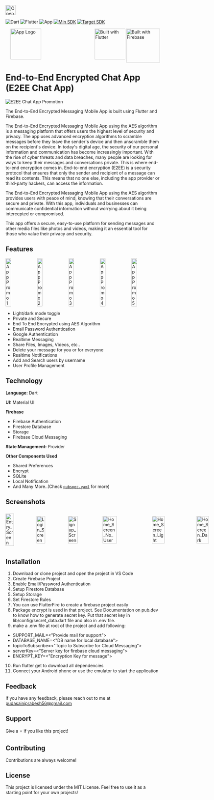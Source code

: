 <a href="https://idx.google.com/import?url=https%3A%2F%2Fgithub.com%2Fprabeshpudasaini%2Fe2ee_chat">
  <picture>
    <source
      media="(prefers-color-scheme: dark)"
      srcset="https://cdn.idx.dev/btn/open_dark_32.svg">
    <source
      media="(prefers-color-scheme: light)"
      srcset="https://cdn.idx.dev/btn/open_light_32.svg">
    <img
      height="32"
      alt="Open in IDX"
      src="https://cdn.idx.dev/btn/open_purple_32.svg">
  </picture>
</a>

![Dart](https://img.shields.io/badge/Programming_Language-Dart-blue.svg) 
![Flutter](https://img.shields.io/badge/Software_Development_Kit(SDK)-Flutter-blue.svg)
![App](https://img.shields.io/badge/App-Android-blue.svg)
[![Min SDK](https://img.shields.io/badge/Min%20SDK-23%20[Android%206.0]-blue.svg)](https://github.com/AndroidSDKSources/android-sdk-sources-list)
[![Target SDK](https://img.shields.io/badge/Target%20SDK-33%20[Android%2013]-blue.svg)](https://developer.android.com/about/versions/12)


<img style="height: 110px;" src="https://cdn.jsdelivr.net/gh/devicons/devicon@latest/icons/firebase/firebase-original-wordmark.svg" alt="Built with Firebase" align="right"/>&nbsp;&nbsp;&nbsp;
<img style="height: 100px;" src="https://cdn.jsdelivr.net/gh/devicons/devicon@latest/icons/flutter/flutter-original.svg" alt="Built with Flutter" align="right"/>
<img style="height: 100px" src="https://github.com/user-attachments/assets/b9e4e08d-1c9e-438d-9d39-26219fe86bcc" alt="App Logo"/>



# End-to-End Encrypted Chat App (E2EE Chat App)

![E2EE Chat App Promotion](https://github.com/user-attachments/assets/fdb5b5c3-2ee7-4dbe-82f8-bd9f6c532197)



The End-to-End Encrypted Messaging Mobile App is built using Flutter and Firebase.

The End-to-End Encrypted Messaging Mobile App using the AES algorithm is a messaging platform that offers users the highest level of security and privacy. The app uses advanced encryption algorithms to scramble messages before they leave the sender's device and then unscramble them on the recipient's device. In today's digital age, the security of our personal information and communication has become increasingly important. With the rise of cyber threats and data breaches, many people are looking for ways to keep their messages and conversations private. This is where end-to-end encryption comes in. End-to-end encryption (E2EE) is a security protocol that ensures that only the sender and recipient of a message can read its contents. This means that no one else, including the app provider or third-party hackers, can access the information.

The End-to-End Encrypted Messaging Mobile App using the AES algorithm provides users with peace of mind, knowing that their conversations are secure and private. With this app, individuals and businesses can communicate confidential information without worrying about it being intercepted or compromised.

This app offers a secure, easy-to-use platform for sending messages and other media files like photos and videos, making it an essential tool for those who value their privacy and security.




## Features

<p style="display: flex; align-items: center; gap: 10px">
  <img src="https://github.com/user-attachments/assets/e7897f02-3b44-4175-8cc6-7280e2ca34d8" width="19%" alt="App Promo 1" />
  <img src="https://github.com/user-attachments/assets/78d01d8f-fac5-4bd6-9bcf-ea8790b09b9f" width="19%" alt="App Promo 2"/>
  <img src="https://github.com/user-attachments/assets/68c1e146-a744-4d30-b1d7-c5bea3b50399" width="19%" alt="App Promo 3" />
  <img src="https://github.com/user-attachments/assets/f259910b-5471-46cd-89f6-628bd284730e" width="19%" alt="App Promo 4"/>
  <img src="https://github.com/user-attachments/assets/d4892ce5-b544-4d22-ad54-ec112fbe232a" width="19%" alt="App Promo 5"/>
</p>


- Light/dark mode toggle
- Private and Secure
- End To End Encrypted using AES Algorithm
- Email Password Authentication
- Google Authentication
- Realtime Messaging
- Share Files, Images, Videos, etc..
- Delete your message for you or for everyone
- Realtime Notifications
- Add and Search users by username
- User Profile Management


## Technology


**Language:** Dart

**UI:** Material UI

**Firebase**
* Firebase Authentication
* Firestore Database
* Storage
* Firebase Cloud Messaging

**State Management:** Provider


**Other Components Used**
* Shared Preferences
* Encrypt
* SQLite
* Local Notification
* And Many More..(Check [`pubspec.yaml`](https://github.com/prabeshpudasaini/e2ee_chat/blob/main/pubspec.yaml) for more)



## Screenshots




<p style="display: flex; align-items: center; gap: 10px">
  <img src="https://github.com/user-attachments/assets/e05585ff-bcb3-40ac-af7b-2634d94ad1fe" width="30%" alt="Entry_Screen"/>
  
  <img src="https://github.com/user-attachments/assets/4681972c-73ab-4e4e-aab2-a5f080033a8e" width="30%" alt="Login_Screen" />
  <img src="https://github.com/user-attachments/assets/6da04f95-e658-4636-8855-984062a7cd1a" width="30%" alt="Signup_Screen"/>
  
  <img src="https://github.com/user-attachments/assets/d87988f0-7463-4e8b-beb5-b0f51eaae81f" width="30%" alt="Home_Screen_No_User"/>
  <img src="https://github.com/user-attachments/assets/df28efab-5ba6-4184-a8ae-ac4faddd3b03" width="30%" alt="Home_Screen_Light" />
  <img src="https://github.com/user-attachments/assets/6b68e0ce-ff90-4493-8d65-e76b7eadc025" width="30%" alt="Home_Screen_Dark"/>

  <img src="https://github.com/user-attachments/assets/940611a0-ab2a-44d1-ab7a-5bbc8c2ee513" width="30%" alt="Connection_Screen"/>
  <img src="https://github.com/user-attachments/assets/70c045ca-9870-4fac-a566-47b0dc847e70" width="30%" alt="Request_Sent_Screen"/>

  <img src="https://github.com/user-attachments/assets/dc461a9a-f026-4675-9cc7-79643de79bb7" width="30%" alt="Message_Screen_No_Message"/>
  <img src="https://github.com/user-attachments/assets/74cfc2d4-8bc0-4355-a138-1e7eeaf82f0b" width="30%" alt="Message_Screen"/>
  
  <img src="https://github.com/user-attachments/assets/a627d9cb-2385-409f-8436-7f3baf9225fe" width="30%" alt="Home_Screen_Message_Received"/>
  <img src="https://github.com/user-attachments/assets/11f8faa0-0adc-4bcf-9362-fa0bfef7c48a" width="30%" alt="Settings_Screen"/>

  
</p>



## Installation

1. Download or clone project and open the project in VS Code
2. Create Firebase Project
3. Enable Email/Password Authentication
4. Setup Firestore Database
5. Setup Storage
6. Set Firestore Rules
7. You can use FlutterFire to create a firebase project easily
8. Package encrypt is used in that project. See Documentation on pub.dev to know how to generate secret key. Put that secret key in lib/config/secret_data.dart file and also in .env file.
9. make a .env file at root of the project and add following:
- SUPPORT_MAIL=<"Provide mail for support">
- DATABASE_NAME=<"DB name for local database">
- topicToSubscribe=<"Topic to Subscribe for Cloud Messaging">
- serverKey=<"Server key for firebase cloud messaging">
- ENCRYPT_KEY=<"Encryption Key for message">
10. Run flutter get to download all dependencies
11. Connect your Android phone or use the emulator to start the application

## Feedback

If you have any feedback, please reach out to me at pudasainiprabesh56@gmail.com


## Support

Give a ⭐️ if you like this project!

## Contributing

Contributions are always welcome!



## License

This project is licensed under the MIT License. Feel free to use it as a starting point for your own projects!
